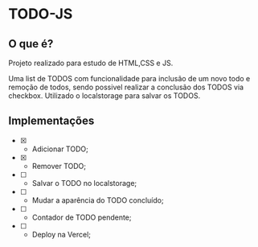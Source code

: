 # TODO-JS

## O que é?
Projeto realizado para estudo de HTML,CSS e JS.

Uma list de TODOS com funcionalidade para inclusão de um novo todo e remoção de todos, sendo possivel realizar a conclusão dos TODOS via checkbox.
Utilizado o localstorage para salvar os TODOS.

## Implementações
- [x] - Adicionar TODO;
- [x] - Remover TODO;
- [ ] - Salvar o TODO no localstorage;
- [ ] - Mudar a aparência do TODO concluído;
- [ ] - Contador de TODO pendente;
- [ ] - Deploy na Vercel;